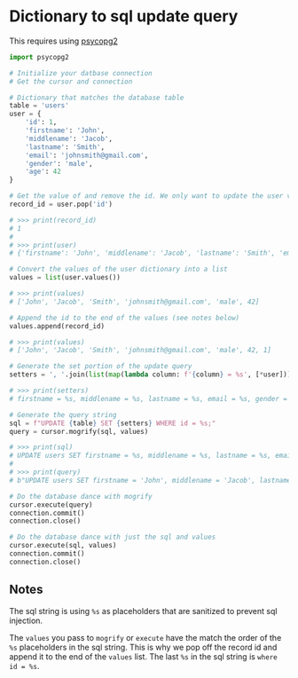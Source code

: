 # Dictionary to sql update query

This requires using [psycopg2](https://github.com/psycopg/psycopg2)

```python
import psycopg2

# Initialize your datbase connection
# Get the cursor and connection

# Dictionary that matches the database table
table = 'users'
user = {
    'id': 1,
    'firstname': 'John',
    'middlename': 'Jacob',
    'lastname': 'Smith',
    'email': 'johnsmith@gmail.com',
    'gender': 'male',
    'age': 42
}

# Get the value of and remove the id. We only want to update the user values
record_id = user.pop('id')

# >>> print(record_id)
# 1
# 
# >>> print(user)
# {'firstname': 'John', 'middlename': 'Jacob', 'lastname': 'Smith', 'email': 'johnsmith@gmail.com', 'gender': 'male', 'age': 42}

# Convert the values of the user dictionary into a list
values = list(user.values())

# >>> print(values)
# ['John', 'Jacob', 'Smith', 'johnsmith@gmail.com', 'male', 42]

# Append the id to the end of the values (see notes below)
values.append(record_id)

# >>> print(values)
# ['John', 'Jacob', 'Smith', 'johnsmith@gmail.com', 'male', 42, 1]

# Generate the set portion of the update query
setters = ', '.join(list(map(lambda column: f'{column} = %s', [*user])))

# >>> print(setters)
# firstname = %s, middlename = %s, lastname = %s, email = %s, gender = %s, age = %s

# Generate the query string
sql = f"UPDATE {table} SET {setters} WHERE id = %s;"
query = cursor.mogrify(sql, values)

# >>> print(sql)
# UPDATE users SET firstname = %s, middlename = %s, lastname = %s, email = %s, gender = %s, age = %s WHERE id = %s;
# 
# >>> print(query)
# b"UPDATE users SET firstname = 'John', middlename = 'Jacob', lastname = 'Smith', email = 'johnsmith@gmail.com', gender = 'male', age = 42 WHERE id = 1;"

# Do the database dance with mogrify
cursor.execute(query)
connection.commit()
connection.close()

# Do the database dance with just the sql and values
cursor.execute(sql, values)
connection.commit()
connection.close()
```

## Notes

The sql string is using `%s` as placeholders that are sanitized to prevent sql injection.

The `values` you pass to `mogrify` or `execute` have the match the order of the `%s` placeholders in the sql string. This is why we pop off the record id and append it to the end of the `values` list. The last `%s` in the sql string is `where id = %s`.